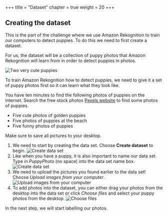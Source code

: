 +++
title = "Dataset"
chapter = true
weight = 20
+++

## Creating the dataset

This is the part of the challenge where we use Amazon Rekognition to train our computers to detect puppies. To do this we need to first create a dataset.

For us, the dataset will be a collection of puppy photos that Amazon Rekognition will learn from in order to detect puppies in photos.

![Two very cute puppies](20_dataset/images/two-cute-puppies.png "Two very cute puppies")

To train Amazon Rekognition how to detect puppies, we need to give it a set of puppy photos first so it can learn what they look like.

You have ten minutes to find the following photos of puppies on the internet. Search the free stock photos [Pexels website](https://www.pexels.com/search/puppy) to find some photos of puppies.

* Five cute photos of golden puppies
* Five photos of puppies at the beach
* Five funny photos of puppies

Make sure to save all pictures to your desktop.

1. We need to start by creating the data set. Choose **Create dataset** to begin.
![Create data set](20_dataset/images/create-dataset-01.png "Create data set")
2. Like when you have a puppy, it is also important to name our data set. Type in *PuppyPhoto* (no space) into the data set name box.
![Create data set](20_dataset/images/create-dataset-02.png "Create data set")
3. We need to upload the pictures you found earlier to the data set! Choose *Upload images from your computer*.
![Upload images from your computer](20_dataset/images/create-dataset-03.png "Upload images from your computer")
4. To add photos into the dataset, you can either drag your photos from the desktop into the data set or click *Choose files* and select your puppy photos from the desktop.
![Choose files](20_dataset/images/create-dataset-03.png "Choose files")

In the next step, we will start labelling our photos.
